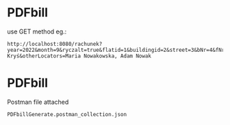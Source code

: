 # PDFbill
use GET method eg.:
```
http://localhost:8080/rachunek?year=2022&month=9&ryczalt=true&flatid=1&buildingid=2&street=3&bNr=4&fNr=5&postalcode=6&city=7&fr=8&fr_rate=9&g=10&g_rate=11&og=12&og_rate=13&pr=14&pr_rate=15&sc=16&sc_rate=17&cw=18&cw_rate=19&zw=20&zw_rate=21&usr_names=Sebastian Kryś&otherLocators=Maria Nowakowska, Adam Nowak
```
# PDFbill
Postman file attached
```
PDFbillGenerate.postman_collection.json
```